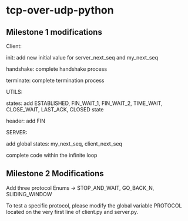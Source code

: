 # tcp-over-udp-python

## Milestone 1 modifications

Client:

init: add new initial value for server_next_seq and my_next_seq

handshake: complete handshake process

terminate: complete termination process

UTILS:

states: add ESTABLISHED, FIN_WAIT_1, FIN_WAIT_2, TIME_WAIT, CLOSE_WAIT, LAST_ACK, CLOSED state

header: add FIN

SERVER:

add global states: my_next_seq, client_next_seq

complete code within the infinite loop

## Milestone 2 Modifications

Add three protocol Enums -> STOP_AND_WAIT, GO_BACK_N, SLIDING_WINDOW

To test a specific protocol, please modify the global variable PROTOCOL located on the very first line of client.py and server.py.